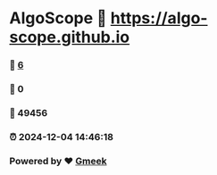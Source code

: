 # AlgoScope :link: https://algo-scope.github.io 
### :page_facing_up: [6](https://algo-scope.github.io/tag.html) 
### :speech_balloon: 0 
### :hibiscus: 49456 
### :alarm_clock: 2024-12-04 14:46:18 
### Powered by :heart: [Gmeek](https://github.com/Meekdai/Gmeek)
